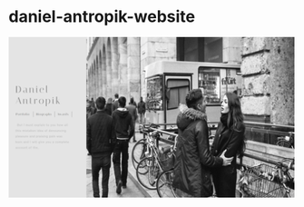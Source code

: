 # daniel-antropik-website

![Alt text](daniel-antropik-website-screenshot.png?raw=true "Daniel Antropik photography website")
